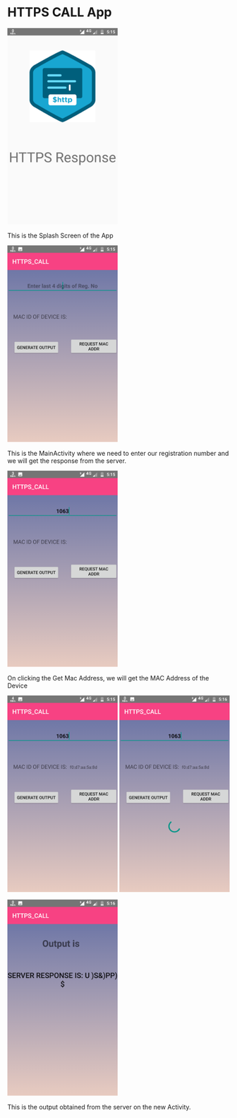 <h1>HTTPS CALL App</h1>

<p>
<img src="1.png" width="250" />
</p>
<p> This is the Splash Screen of the App </p>
<p>
<img src="2.png" width="250" />
</p>
<p>This is the MainActivity where we need to enter our registration number and we will get the response from the server.</p>
<p>
<img src="3.png" width="250" />
</p>
<p>On clicking the Get Mac Address, we will get the MAC Address of the Device</p>
<p>
<img src="4.png" width="250" />
<img src="5.png" width="250" />
</p>
<p>
<img src="6.png" width="250" />
</p>
<p>This is the output obtained from the server on the new Activity.</p>

